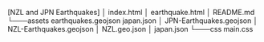 [NZL and JPN Earthquakes]
│   index.html
│   earthquake.html
│   README.md
└───assets
        earthquakes.geojson
        japan.json
│       JPN-Earthquakes.geojson
│       NZL-Earthquakes.geojson
│       NZL.geo.json
│       japan.json
└───css
        main.css
